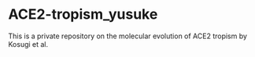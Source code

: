 # ACE2-tropism_yusuke
This is a private repository on the molecular evolution of ACE2 tropism by Kosugi et al. 

